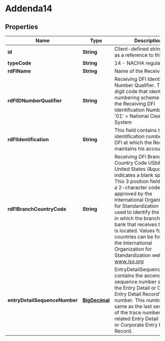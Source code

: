 # Addenda14

## Properties
Name | Type | Description | Notes
------------ | ------------- | ------------- | -------------
**id** | **String** | Client-defined string used as a reference to this record. |  [optional]
**typeCode** | **String** | 14 - NACHA regulations | 
**rdFIName** | **String** | Name of the Receiver bank | 
**rdFIIDNumberQualifier** | **String** | Receiving DFI Identification Number Qualifier. The 2-digit code that identifies the numbering scheme used in the Receiving DFI Identification Number field: &#x27;01&#x27; &#x3D; National Clearing System | &#x27;02&#x27; &#x3D; BIC Code | &#x27;03&#x27; &#x3D; IBAN Code  | 
**rdFIIdentification** | **String** | This field contains the bank identification number of the DFI at which the Receiver maintains his account. | 
**rdFIBranchCountryCode** | **String** | Receiving DFI Branch Country Code USb\&quot; &#x3D; United States (\&quot;b\&quot; indicates a blank space) This 3 position field contains a 2-character code as approved by the International Organization for Standardization (ISO) used to identify the country in which the branch of the bank that receives the entry is located. Values for other countries can be found on the International Organization for Standardization website: www.iso.org  | 
**entryDetailSequenceNumber** | [**BigDecimal**](BigDecimal.md) | EntryDetailSequenceNumber contains the ascending sequence number section of the Entry Detail or Corporate Entry Detail Record&#x27;s trace number. This number is the same as the last seven digits of the trace number of the related Entry Detail Record or Corporate Entry Detail Record.  | 
